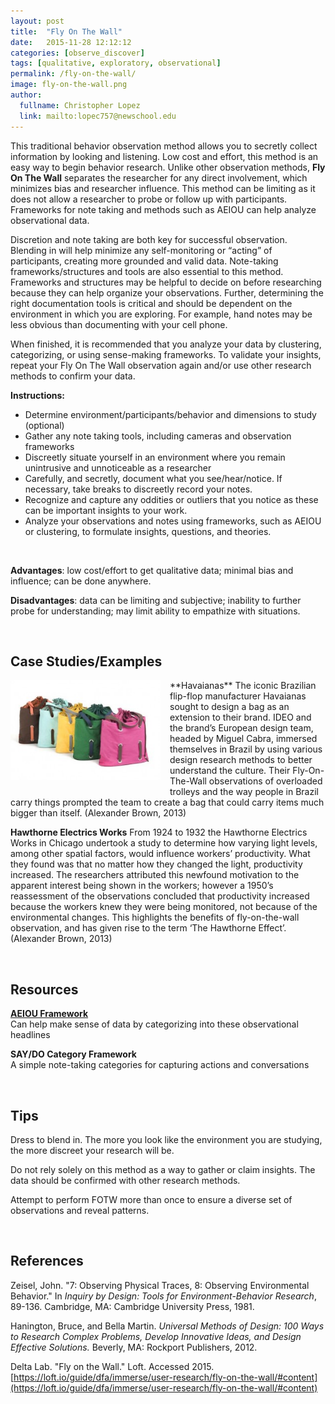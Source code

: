 ```yaml
---
layout: post
title:  "Fly On The Wall"
date:   2015-11-28 12:12:12
categories: [observe_discover]
tags: [qualitative, exploratory, observational]
permalink: /fly-on-the-wall/
image: fly-on-the-wall.png
author:
  fullname: Christopher Lopez
  link: mailto:lopec757@newschool.edu
---
```


This traditional behavior observation method allows you to secretly collect information by looking and listening. Low cost and effort, this method is an easy way to begin behavior research. Unlike other observation methods, **Fly On The Wall** separates the researcher for any direct involvement, which minimizes bias and researcher influence. This method can be limiting as it does not allow a researcher to probe or follow up with participants. Frameworks for note taking and methods such as AEIOU can help analyze observational data.

Discretion and note taking are both key for successful observation. Blending in will help minimize any self-monitoring or “acting” of participants, creating more grounded and valid data. Note-taking frameworks/structures and tools are also essential to this method. Frameworks and structures may be helpful to decide on before researching because they can help organize your observations. Further, determining the right documentation tools is critical and should be dependent on the environment in which you are exploring. For example, hand notes may be less obvious than documenting with your cell phone.

When finished, it is recommended that you analyze your data by clustering, categorizing, or using sense-making frameworks. To validate your insights, repeat your Fly On The Wall observation again and/or use other research methods to confirm your data.

**Instructions:** 

* Determine environment/participants/behavior and dimensions to study (optional)
* Gather any note taking tools, including cameras and observation frameworks
* Discreetly situate yourself in an environment where you remain unintrusive and unnoticeable as a researcher
* Carefully, and secretly, document what you see/hear/notice. If necessary, take breaks to discreetly record your notes.
* Recognize and capture any oddities or outliers that you notice as these can be important insights to your work.
* Analyze your observations and notes using frameworks, such as AEIOU or clustering, to formulate insights, questions, and theories.

<br>

**Advantages**: low cost/effort to get qualitative data; minimal bias and influence; can be done anywhere.

**Disadvantages**: data can be limiting and subjective; inability to further probe for understanding; may limit ability to empathize with situations.

<br>

## Case Studies/Examples  

<img src="/assets/images/fly-on-the-wall-2.jpg" alt="Fly on the Wall Research Results" style="display:block;float:left;max-width:240px;margin: 0 15px 15px 0;">
**Havaianas**  
The iconic Brazilian flip-flop manufacturer Havaianas sought to design a bag as an extension to their brand. IDEO and the brand’s European design team, headed by Miguel Cabra, immersed themselves in Brazil by using various design research methods to better understand the culture. Their Fly-On-The-Wall observations of overloaded trolleys and the way people in Brazil carry things prompted the team to create a bag that could carry items much bigger than itself. (Alexander Brown, 2013)

**Hawthorne Electrics Works**
From 1924 to 1932 the Hawthorne Electrics Works in Chicago undertook a study to determine how varying light levels, among other spatial factors, would influence workers’ productivity. What they found was that no matter how they changed the light, productivity increased. The researchers attributed this newfound motivation to the apparent interest being shown in the workers; however a 1950’s reassessment of the observations concluded that productivity increased because the workers knew they were being monitored, not because of the environmental changes. This highlights the benefits of fly-on-the-wall observation, and has given rise to the term ‘The Hawthorne Effect’. (Alexander Brown, 2013)

<br>

## Resources

**[AEIOU Framework](/aeiou/)**  
Can help make sense of data by categorizing into these observational headlines

**SAY/DO Category Framework**  
A simple note-taking categories for capturing actions and conversations

<br>

## Tips

Dress to blend in. The more you look like the environment you are studying, the more discreet your research will be.

Do not rely solely on this method as a way to gather or claim insights. The data should be confirmed with other research methods.

Attempt to perform FOTW more than once to ensure a diverse set of observations and reveal patterns.

<br>

## References

Zeisel, John. "7: Observing Physical Traces, 8: Observing Environmental Behavior." In *Inquiry by Design: Tools for Environment-Behavior Research*, 89-136. Cambridge, MA: Cambridge University Press, 1981.

Hanington, Bruce, and Bella Martin. *Universal Methods of Design: 100 Ways to Research Complex Problems, Develop Innovative Ideas, and Design Effective Solutions.* Beverly, MA: Rockport Publishers, 2012.

Delta Lab. "Fly on the Wall." Loft. Accessed 2015. [https://loft.io/guide/dfa/immerse/user-research/fly-on-the-wall/#content](https://loft.io/guide/dfa/immerse/user-research/fly-on-the-wall/#content)
